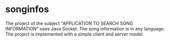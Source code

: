 # songinfos
The project of the subject "APPLICATION TO SEARCH SONG INFORMATION" uses Java Socket. The song information is in any language. The project is implemented with a simple client and server model.
